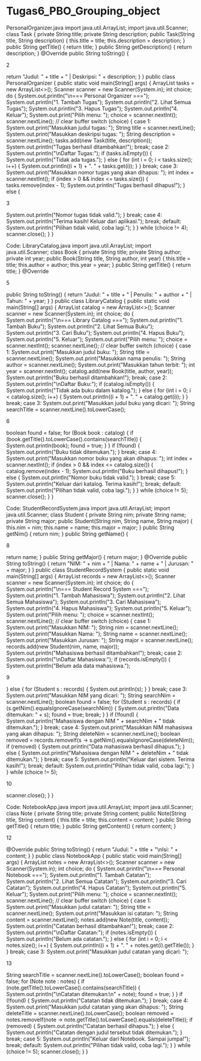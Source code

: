 # Tugas6_PBO_Grouping_object

PersonalOrganizer.java
import java.util.ArrayList;
import java.util.Scanner;
class Task {
private String title;
private String description;
public Task(String title, String description) {
this.title = title;
this.description = description;
}
public String getTitle() {
return title;
}
public String getDescription() {
return description;
}
@Override
public String toString() {

2

return "Judul: " + title + " | Deskripsi: " + description;
}
}
public class PersonalOrganizer {
public static void main(String[] args) {
ArrayList<Task> tasks = new ArrayList<>();
Scanner scanner = new Scanner(System.in);
int choice;
do {
System.out.println("\n=== Personal Organizer ===");
System.out.println("1. Tambah Tugas");
System.out.println("2. Lihat Semua Tugas");
System.out.println("3. Hapus Tugas");
System.out.println("4. Keluar");
System.out.print("Pilih menu: ");
choice = scanner.nextInt();
scanner.nextLine(); // clear buffer
switch (choice) {
case 1:
System.out.print("Masukkan judul tugas: ");
String title = scanner.nextLine();
System.out.print("Masukkan deskripsi tugas: ");
String description = scanner.nextLine();
tasks.add(new Task(title, description));
System.out.println("Tugas berhasil ditambahkan!");
break;
case 2:
System.out.println("\nDaftar Tugas:");
if (tasks.isEmpty()) {
System.out.println("Tidak ada tugas.");
} else {
for (int i = 0; i < tasks.size(); i++) {
System.out.println((i + 1) + ". " + tasks.get(i));
}
}
break;
case 3:
System.out.print("Masukkan nomor tugas yang akan dihapus: ");
int index = scanner.nextInt();
if (index > 0 && index <= tasks.size()) {
tasks.remove(index - 1);
System.out.println("Tugas berhasil dihapus!");
} else {

3

System.out.println("Nomor tugas tidak valid.");
}
break;
case 4:
System.out.println("Terima kasih! Keluar dari aplikasi.");
break;
default:
System.out.println("Pilihan tidak valid, coba lagi.");
}
} while (choice != 4);
scanner.close();
}
}


Code: LibraryCatalog.java
import java.util.ArrayList;
import java.util.Scanner;
class Book {
private String title;
private String author;
private int year;
public Book(String title, String author, int year) {
this.title = title;
this.author = author;
this.year = year;
}
public String getTitle() {
return title;
}
@Override

5

public String toString() {
return "Judul: " + title + " | Penulis: " + author + " | Tahun: " + year;
}
}
public class LibraryCatalog {
public static void main(String[] args) {
ArrayList<Book> catalog = new ArrayList<>();
Scanner scanner = new Scanner(System.in);
int choice;
do {
System.out.println("\n=== Library Catalog ===");
System.out.println("1. Tambah Buku");
System.out.println("2. Lihat Semua Buku");
System.out.println("3. Cari Buku");
System.out.println("4. Hapus Buku");
System.out.println("5. Keluar");
System.out.print("Pilih menu: ");
choice = scanner.nextInt();
scanner.nextLine(); // clear buffer
switch (choice) {
case 1:
System.out.print("Masukkan judul buku: ");
String title = scanner.nextLine();
System.out.print("Masukkan nama penulis: ");
String author = scanner.nextLine();
System.out.print("Masukkan tahun terbit: ");
int year = scanner.nextInt();
catalog.add(new Book(title, author, year));
System.out.println("Buku berhasil ditambahkan!");
break;
case 2:
System.out.println("\nDaftar Buku:");
if (catalog.isEmpty()) {
System.out.println("Tidak ada buku dalam katalog.");
} else {
for (int i = 0; i < catalog.size(); i++) {
System.out.println((i + 1) + ". " + catalog.get(i));
}
}
break;
case 3:
System.out.print("Masukkan judul buku yang dicari: ");
String searchTitle = scanner.nextLine().toLowerCase();

6

boolean found = false;
for (Book book : catalog) {
if (book.getTitle().toLowerCase().contains(searchTitle)) {
System.out.println(book);
found = true;
}
}
if (!found) {
System.out.println("Buku tidak ditemukan.");
}
break;
case 4:
System.out.print("Masukkan nomor buku yang akan dihapus: ");
int index = scanner.nextInt();
if (index > 0 && index <= catalog.size()) {
catalog.remove(index - 1);
System.out.println("Buku berhasil dihapus!");
} else {
System.out.println("Nomor buku tidak valid.");
}
break;
case 5:
System.out.println("Keluar dari katalog. Terima kasih!");
break;
default:
System.out.println("Pilihan tidak valid, coba lagi.");
}
} while (choice != 5);
scanner.close();
}
}

Code: StudentRecordSystem.java
import java.util.ArrayList;
import java.util.Scanner;
class Student {
private String nim;
private String name;
private String major;
public Student(String nim, String name, String major) {
this.nim = nim;
this.name = name;
this.major = major;
}
public String getNim() {
return nim;
}
public String getName() {

8

return name;
}
public String getMajor() {
return major;
}
@Override
public String toString() {
return "NIM: " + nim + " | Nama: " + name + " | Jurusan: " + major;
}
}
public class StudentRecordSystem {
public static void main(String[] args) {
ArrayList<Student> records = new ArrayList<>();
Scanner scanner = new Scanner(System.in);
int choice;
do {
System.out.println("\n=== Student Record System ===");
System.out.println("1. Tambah Mahasiswa");
System.out.println("2. Lihat Semua Mahasiswa");
System.out.println("3. Cari Mahasiswa");
System.out.println("4. Hapus Mahasiswa");
System.out.println("5. Keluar");
System.out.print("Pilih menu: ");
choice = scanner.nextInt();
scanner.nextLine(); // clear buffer
switch (choice) {
case 1:
System.out.print("Masukkan NIM: ");
String nim = scanner.nextLine();
System.out.print("Masukkan Nama: ");
String name = scanner.nextLine();
System.out.print("Masukkan Jurusan: ");
String major = scanner.nextLine();
records.add(new Student(nim, name, major));
System.out.println("Mahasiswa berhasil ditambahkan!");
break;
case 2:
System.out.println("\nDaftar Mahasiswa:");
if (records.isEmpty()) {
System.out.println("Belum ada data mahasiswa.");

9

} else {
for (Student s : records) {
System.out.println(s);
}
}
break;
case 3:
System.out.print("Masukkan NIM yang dicari: ");
String searchNim = scanner.nextLine();
boolean found = false;
for (Student s : records) {
if (s.getNim().equalsIgnoreCase(searchNim)) {
System.out.println("Data ditemukan: " + s);
found = true;
break;
}
}
if (!found) {
System.out.println("Mahasiswa dengan NIM " + searchNim + " tidak
ditemukan.");
}
break;
case 4:
System.out.print("Masukkan NIM mahasiswa yang akan dihapus: ");
String deleteNim = scanner.nextLine();
boolean removed = records.removeIf(s ->
s.getNim().equalsIgnoreCase(deleteNim));
if (removed) {
System.out.println("Data mahasiswa berhasil dihapus.");
} else {
System.out.println("Mahasiswa dengan NIM " + deleteNim + " tidak
ditemukan.");
}
break;
case 5:
System.out.println("Keluar dari sistem. Terima kasih!");
break;
default:
System.out.println("Pilihan tidak valid, coba lagi.");
}
} while (choice != 5);

10

scanner.close();
}
}

Code: NotebookApp.java
import java.util.ArrayList;
import java.util.Scanner;
class Note {
private String title;
private String content;
public Note(String title, String content) {
this.title = title;
this.content = content;
}
public String getTitle() {
return title;
}
public String getContent() {
return content;
}

12

@Override
public String toString() {
return "Judul: " + title + "\nIsi: " + content;
}
}
public class NotebookApp {
public static void main(String[] args) {
ArrayList<Note> notes = new ArrayList<>();
Scanner scanner = new Scanner(System.in);
int choice;
do {
System.out.println("\n=== Personal Notebook ===");
System.out.println("1. Tambah Catatan");
System.out.println("2. Lihat Semua Catatan");
System.out.println("3. Cari Catatan");
System.out.println("4. Hapus Catatan");
System.out.println("5. Keluar");
System.out.print("Pilih menu: ");
choice = scanner.nextInt();
scanner.nextLine(); // clear buffer
switch (choice) {
case 1:
System.out.print("Masukkan judul catatan: ");
String title = scanner.nextLine();
System.out.print("Masukkan isi catatan: ");
String content = scanner.nextLine();
notes.add(new Note(title, content));
System.out.println("Catatan berhasil ditambahkan!");
break;
case 2:
System.out.println("\nDaftar Catatan:");
if (notes.isEmpty()) {
System.out.println("Belum ada catatan.");
} else {
for (int i = 0; i < notes.size(); i++) {
System.out.println((i + 1) + ". " + notes.get(i).getTitle());
}
}
break;
case 3:
System.out.print("Masukkan judul catatan yang dicari: ");

13

String searchTitle = scanner.nextLine().toLowerCase();
boolean found = false;
for (Note note : notes) {
if (note.getTitle().toLowerCase().contains(searchTitle)) {
System.out.println("\nCatatan ditemukan:\n" + note);
found = true;
}
}
if (!found) {
System.out.println("Catatan tidak ditemukan.");
}
break;
case 4:
System.out.print("Masukkan judul catatan yang akan dihapus: ");
String deleteTitle = scanner.nextLine().toLowerCase();
boolean removed = notes.removeIf(note ->
note.getTitle().toLowerCase().equals(deleteTitle));
if (removed) {
System.out.println("Catatan berhasil dihapus.");
} else {
System.out.println("Catatan dengan judul tersebut tidak ditemukan.");
}
break;
case 5:
System.out.println("Keluar dari Notebook. Sampai jumpa!");
break;
default:
System.out.println("Pilihan tidak valid, coba lagi.");
}
} while (choice != 5);
scanner.close();
}
}
